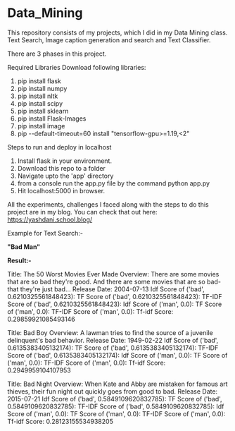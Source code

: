 # Data_Mining


This repository consists of my projects, which I did in my Data Mining class. Text Search, Image caption generation and search and Text Classifier.

There are 3 phases in this project.

Required Libraries Download following libraries:

1. pip install flask
2. pip install numpy
3. pip install nltk
4. pip install scipy
5. pip install sklearn
6. pip install Flask-Images
7. pip install image
8. pip --default-timeout=60 install "tensorflow-gpu>=1.19,<2"


Steps to run and deploy in localhost

1. Install flask in your environment.
2. Download this repo to a folder
3. Navigate upto the 'app' directory
4. from a console run the app.py file by the command python app.py
5. Hit localhost:5000 in browser.

All the experiments, challenges I faced along with the steps to do this project are in my blog.
You can check that out here:
https://yashdani.school.blog/


Example for Text Search:-

**"Bad Man"**

**Result:-**

Title: The 50 Worst Movies Ever Made
Overview: There are some movies that are so bad they're good. And there are some movies that are so bad- that they're just bad...
Release Date: 2004-07-13
Idf Score of ('bad', 0.6210325561848423):
TF Score of ('bad', 0.6210325561848423):
TF-IDF Score of ('bad', 0.6210325561848423):
Idf Score of ('man', 0.0):
TF Score of ('man', 0.0):
TF-IDF Score of ('man', 0.0):
Tf-idf Score: 0.29859921085493146


Title: Bad Boy
Overview: A lawman tries to find the source of a juvenile delinquent's bad behavior.
Release Date: 1949-02-22
Idf Score of ('bad', 0.6135383405132174):
TF Score of ('bad', 0.6135383405132174):
TF-IDF Score of ('bad', 0.6135383405132174):
Idf Score of ('man', 0.0):
TF Score of ('man', 0.0):
TF-IDF Score of ('man', 0.0):
Tf-idf Score: 0.2949959104107953


Title: Bad Night
Overview: When Kate and Abby are mistaken for famous art thieves, their fun night out quickly goes from good to bad.
Release Date: 2015-07-21
Idf Score of ('bad', 0.5849109620832785):
TF Score of ('bad', 0.5849109620832785):
TF-IDF Score of ('bad', 0.5849109620832785):
Idf Score of ('man', 0.0):
TF Score of ('man', 0.0):
TF-IDF Score of ('man', 0.0):
Tf-idf Score: 0.28123155534938205
